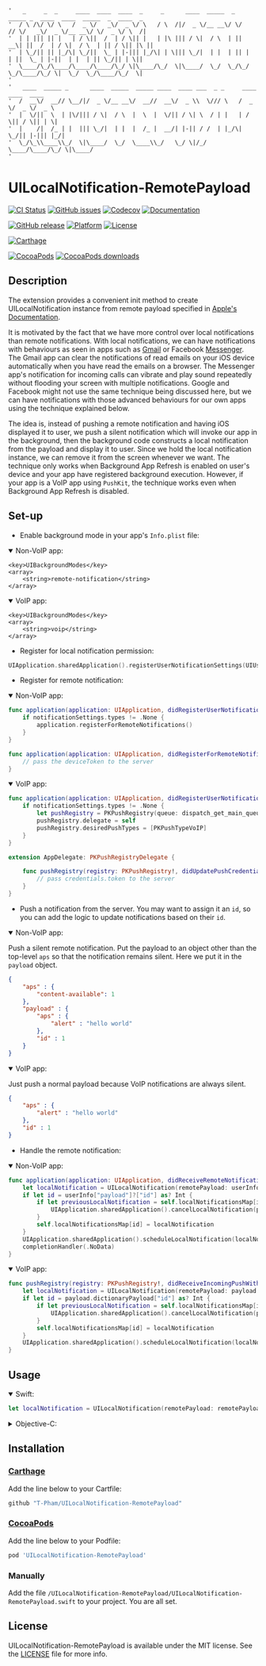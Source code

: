 ```
'   _     _  _     ____  ____  ____  _     _      ____  _____  _  _____ _  ____  ____  _____  _  ____  _     
'  / \ /\/ \/ \   /  _ \/   _\/  _ \/ \   / \  /|/  _ \/__ __\/ \/    // \/   _\/  _ \/__ __\/ \/  _ \/ \  /|
'  | | ||| || |   | / \||  /  | / \|| |   | |\ ||| / \|  / \  | ||  __\| ||  /  | / \|  / \  | || / \|| |\ ||
'  | \_/|| || |_/\| \_/||  \_ | |-||| |_/\| | \||| \_/|  | |  | || |   | ||  \_ | |-||  | |  | || \_/|| | \||
'  \____/\_/\____/\____/\____/\_/ \|\____/\_/  \|\____/  \_/  \_/\_/   \_/\____/\_/ \|  \_/  \_/\____/\_/  \|
'                                                                                                            
'   ____  _____ _      ____  _____  _____ ____  ____ ___  _ _     ____  ____  ____                           
'  /  __\/  __// \__/|/  _ \/__ __\/  __//  __\/  _ \\  \/// \   /  _ \/  _ \/  _ \                          
'  |  \/||  \  | |\/||| / \|  / \  |  \  |  \/|| / \| \  / | |   | / \|| / \|| | \|                          
'  |    /|  /_ | |  ||| \_/|  | |  |  /_ |  __/| |-|| / /  | |_/\| \_/|| |-||| |_/|                          
'  \_/\_\\____\\_/  \|\____/  \_/  \____\\_/   \_/ \|/_/   \____/\____/\_/ \|\____/                          
'                                                                                                            
```

# UILocalNotification-RemotePayload

[![CI Status](https://img.shields.io/travis/T-Pham/UILocalNotification-RemotePayload/master.svg?style=flat-square)](https://travis-ci.org/T-Pham/UILocalNotification-RemotePayload)
[![GitHub issues](https://img.shields.io/github/issues/T-Pham/UILocalNotification-RemotePayload.svg?style=flat-square)](https://github.com/T-Pham/UILocalNotification-RemotePayload/issues)
[![Codecov](https://img.shields.io/codecov/c/github/T-Pham/UILocalNotification-RemotePayload.svg?style=flat-square)](https://codecov.io/gh/T-Pham/UILocalNotification-RemotePayload)
[![Documentation](https://img.shields.io/cocoapods/metrics/doc-percent/UILocalNotification-RemotePayload.svg?style=flat-square)](http://cocoadocs.org/docsets/UILocalNotification-RemotePayload)

[![GitHub release](https://img.shields.io/github/tag/T-Pham/UILocalNotification-RemotePayload.svg?style=flat-square&label=release)](https://github.com/T-Pham/UILocalNotification-RemotePayload/releases)
[![Platform](https://img.shields.io/cocoapods/p/UILocalNotification-RemotePayload.svg?style=flat-square)](https://github.com/T-Pham/UILocalNotification-RemotePayload)
[![License](https://img.shields.io/cocoapods/l/UILocalNotification-RemotePayload.svg?style=flat-square)](LICENSE)

[![Carthage](https://img.shields.io/badge/Carthage-compatible-4BC51D.svg?style=flat-square)](https://github.com/Carthage/Carthage)

[![CocoaPods](https://img.shields.io/badge/CocoaPods-compatible-4BC51D.svg?style=flat-square)](https://cocoapods.org/pods/UILocalNotification-RemotePayload)
[![CocoaPods downloads](https://img.shields.io/cocoapods/dt/UILocalNotification-RemotePayload.svg?style=flat-square)](https://cocoapods.org/pods/UILocalNotification-RemotePayload)

## Description

The extension provides a convenient init method to create UILocalNotification instance from remote payload specified in [Apple's Documentation](https://developer.apple.com/library/ios/documentation/NetworkingInternet/Conceptual/RemoteNotificationsPG/Chapters/TheNotificationPayload.html).

It is motivated by the fact that we have more control over local notifications than remote notifications. With local notifications, we can have notifications with behaviours as seen in apps such as [Gmail](https://itunes.apple.com/sg/app/gmail-email-from-google/id422689480?mt=8) or Facebook [Messenger](https://itunes.apple.com/sg/app/messenger/id454638411?mt=8). The Gmail app can clear the notifications of read emails on your iOS device automatically when you have read the emails on a browser. The Messenger app's notification for incoming calls can vibrate and play sound repeatedly without flooding your screen with multiple notifications. Google and Facebook might not use the same technique being discussed here, but we can have notifications with those advanced behaviours for our own apps using the technique explained below.

The idea is, instead of pushing a remote notification and having iOS displayed it to user, we push a silent notification which will invoke our app in the background, then the background code constructs a local notification from the payload and display it to user. Since we hold the local notification instance, we can remove it from the screen whenever we want. The technique only works when Background App Refresh is enabled on user's device and your app have registered background execution. However, if your app is a VoIP app using `PushKit`, the technique works even when Background App Refresh is disabled.

## Set-up

- Enable background mode in your app's `Info.plist` file:

<details open>
<summary>Non-VoIP app:</summary>

```plist
<key>UIBackgroundModes</key>
<array>
	<string>remote-notification</string>
</array>
```

</details>

<details open>
<summary>VoIP app:</summary>

```plist
<key>UIBackgroundModes</key>
<array>
	<string>voip</string>
</array>
```

</details>

- Register for local notification permission:

```swift
UIApplication.sharedApplication().registerUserNotificationSettings(UIUserNotificationSettings(forTypes: [.Badge, .Sound, .Alert], categories: nil))
```
- Register for remote notification:

<details open>
<summary>Non-VoIP app:</summary>

```swift
func application(application: UIApplication, didRegisterUserNotificationSettings notificationSettings: UIUserNotificationSettings) {
	if notificationSettings.types != .None {
		application.registerForRemoteNotifications()
	}
}

func application(application: UIApplication, didRegisterForRemoteNotificationsWithDeviceToken deviceToken: NSData) {
	// pass the deviceToken to the server
}
```

</details>

<details open>
<summary>VoIP app:</summary>

```swift
func application(application: UIApplication, didRegisterUserNotificationSettings notificationSettings: UIUserNotificationSettings) {
	if notificationSettings.types != .None {
		let pushRegistry = PKPushRegistry(queue: dispatch_get_main_queue())
		pushRegistry.delegate = self
		pushRegistry.desiredPushTypes = [PKPushTypeVoIP]
	}
}
```

```swift
extension AppDelegate: PKPushRegistryDelegate {

	func pushRegistry(registry: PKPushRegistry!, didUpdatePushCredentials credentials: PKPushCredentials!, forType type: String!) {
		// pass credentials.token to the server
	}
}
```

</details>

- Push a notification from the server. You may want to assign it an `id`, so you can add the logic to update notifications based on their `id`.

<details open>
<summary>Non-VoIP app:</summary>

Push a silent remote notification. Put the payload to an object other than the top-level `aps` so that the notification remains silent. Here we put it in the `payload` object.

```json
{
	"aps" : {
		"content-available": 1
	},
	"payload" : {
		"aps" : {
			"alert" : "hello world"
		},
		"id" : 1
	}
}
```

</details>

<details open>
<summary>VoIP app:</summary>

Just push a normal payload because VoIP notifications are always silent.

```json
{
	"aps" : {
		"alert" : "hello world"
	},
	"id" : 1
}
```

</details>

- Handle the remote notification:

<details open>
<summary>Non-VoIP app:</summary>

```swift
func application(application: UIApplication, didReceiveRemoteNotification userInfo: [NSObject : AnyObject], fetchCompletionHandler completionHandler: (UIBackgroundFetchResult) -> Void) {
	let localNotification = UILocalNotification(remotePayload: userInfo["payload"] as? [NSObject: AnyObject] ?? [:])
	if let id = userInfo["payload"]?["id"] as? Int {
		if let previousLocalNotification = self.localNotificationsMap[id] {
			UIApplication.sharedApplication().cancelLocalNotification(previousLocalNotification)
		}
		self.localNotificationsMap[id] = localNotification
	}
	UIApplication.sharedApplication().scheduleLocalNotification(localNotification)
	completionHandler(.NoData)
}
```

</details>

<details open>
<summary>VoIP app:</summary>

```swift
func pushRegistry(registry: PKPushRegistry!, didReceiveIncomingPushWithPayload payload: PKPushPayload!, forType type: String!) {
	let localNotification = UILocalNotification(remotePayload: payload.dictionaryPayload)
	if let id = payload.dictionaryPayload["id"] as? Int {
		if let previousLocalNotification = self.localNotificationsMap[id] {
			UIApplication.sharedApplication().cancelLocalNotification(previousLocalNotification)
		}
		self.localNotificationsMap[id] = localNotification
	}
	UIApplication.sharedApplication().scheduleLocalNotification(localNotification)
}
```

</details>

## Usage

<details open>
<summary>Swift:</summary>

```swift
let localNotification = UILocalNotification(remotePayload: remotePayload)
```

</details>

<details>
<summary>Objective-C:</summary>

```objective-c
UILocalNotification *localNotification = [[UILocalNotification alloc] initWithRemotePayload:remotePayload];
```

</details>

## Installation

### [Carthage](https://github.com/Carthage/Carthage)

Add the line below to your Cartfile:

```ruby
github "T-Pham/UILocalNotification-RemotePayload"
```

### [CocoaPods](https://cocoapods.org/pods/UILocalNotification-RemotePayload)

Add the line below to your Podfile:

```ruby
pod 'UILocalNotification-RemotePayload'
```

### Manually

Add the file `/UILocalNotification-RemotePayload/UILocalNotification-RemotePayload.swift` to your project. You are all set.

## License

UILocalNotification-RemotePayload is available under the MIT license. See the [LICENSE](LICENSE) file for more info.
